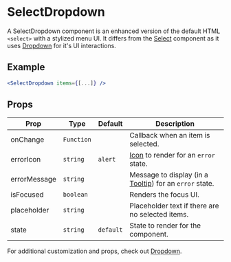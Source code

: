 # SelectDropdown

A SelectDropdown component is an enhanced version of the default HTML `<select>` with a stylized menu UI. It differs from the [Select](../Select) component as it uses [Dropdown](../Dropdown/V2/docs/Dropdown.md) for it's UI interactions.

## Example

```jsx
<SelectDropdown items={[...]} />
```

## Props

| Prop         | Type       | Default   | Description                                                           |
| ------------ | ---------- | --------- | --------------------------------------------------------------------- |
| onChange     | `Function` |           | Callback when an item is selected.                                    |
| errorIcon    | `string`   | `alert`   | [Icon](../Icon) to render for an `error` state.                       |
| errorMessage | `string`   |           | Message to display (in a [Tooltip](../Tooltip)) for an `error` state. |
| isFocused    | `boolean`  |           | Renders the focus UI.                                                 |
| placeholder  | `string`   |           | Placeholder text if there are no selected items.                      |
| state        | `string`   | `default` | State to render for the component.                                    |

For additional customization and props, check out [Dropdown](../Dropdown/V2/docs/Dropdown.md).

